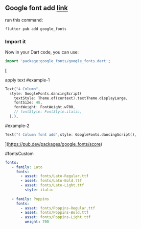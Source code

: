 ## Google font add  [link](https://pub.dev/packages/google_fonts/install)
run this command: 
```cmd
flutter pub add google_fonts
```
### Import it

Now in your Dart code, you can use:

```dart
import 'package:google_fonts/google_fonts.dart';
```

[

apply text
#example-1 
```dart
Text("4 Column",  
  style: GoogleFonts.dancingScript(  
    textStyle: Theme.of(context).textTheme.displayLarge,  
    fontSize: 48,  
    fontWeight: FontWeight.w700,  
    // fontStyle: FontStyle.italic,  
  ),),
```
#example-2 
```dart
Text("4 Column font add",style: GoogleFonts.dancingScript(),
```
  


](https://pub.dev/packages/google_fonts/score)

#fontsCustom
```yaml
fonts:  
   - family: Lato  
     fonts:  
       - asset: fonts/Lato-Regular.ttf  
       - asset: fonts/Lato-Bold.ttf  
       - asset: fonts/Lato-Light.ttf  
         style: italic  
  
   - family: Poppins  
     fonts:  
       - asset: fonts/Poppins-Regular.ttf  
       - asset: fonts/Poppins-Bold.ttf  
       - asset: fonts/Poppins-Light.ttf  
         weight: 700

```